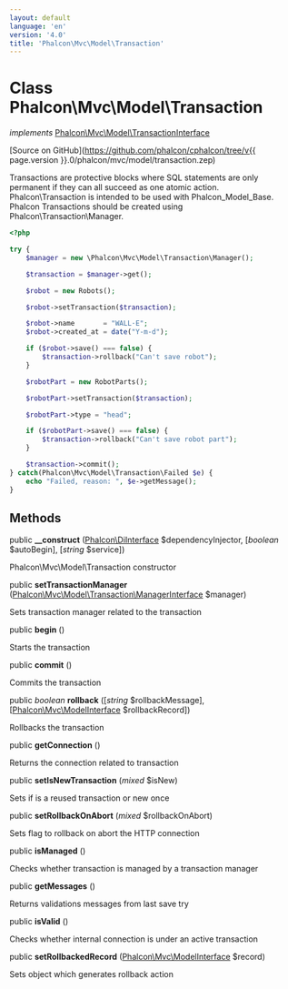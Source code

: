 ```yaml
---
layout: default
language: 'en'
version: '4.0'
title: 'Phalcon\Mvc\Model\Transaction'
---
```

# Class **Phalcon\Mvc\Model\Transaction**

*implements* [Phalcon\Mvc\Model\TransactionInterface](Phalcon_Mvc_Model_TransactionInterface)

[Source on GitHub](https://github.com/phalcon/cphalcon/tree/v{{ page.version }}.0/phalcon/mvc/model/transaction.zep)

Transactions are protective blocks where SQL statements are only permanent if they can
all succeed as one atomic action. Phalcon\Transaction is intended to be used with Phalcon_Model_Base.
Phalcon Transactions should be created using Phalcon\Transaction\Manager.

```php
<?php

try {
    $manager = new \Phalcon\Mvc\Model\Transaction\Manager();

    $transaction = $manager->get();

    $robot = new Robots();

    $robot->setTransaction($transaction);

    $robot->name       = "WALL·E";
    $robot->created_at = date("Y-m-d");

    if ($robot->save() === false) {
        $transaction->rollback("Can't save robot");
    }

    $robotPart = new RobotParts();

    $robotPart->setTransaction($transaction);

    $robotPart->type = "head";

    if ($robotPart->save() === false) {
        $transaction->rollback("Can't save robot part");
    }

    $transaction->commit();
} catch(Phalcon\Mvc\Model\Transaction\Failed $e) {
    echo "Failed, reason: ", $e->getMessage();
}

```


## Methods
public  **__construct** ([Phalcon\DiInterface](Phalcon_DiInterface) $dependencyInjector, [*boolean* $autoBegin], [*string* $service])

Phalcon\Mvc\Model\Transaction constructor



public  **setTransactionManager** ([Phalcon\Mvc\Model\Transaction\ManagerInterface](Phalcon_Mvc_Model_Transaction_ManagerInterface) $manager)

Sets transaction manager related to the transaction



public  **begin** ()

Starts the transaction



public  **commit** ()

Commits the transaction



public *boolean* **rollback** ([*string* $rollbackMessage], [[Phalcon\Mvc\ModelInterface](Phalcon_Mvc_ModelInterface) $rollbackRecord])

Rollbacks the transaction



public  **getConnection** ()

Returns the connection related to transaction



public  **setIsNewTransaction** (*mixed* $isNew)

Sets if is a reused transaction or new once



public  **setRollbackOnAbort** (*mixed* $rollbackOnAbort)

Sets flag to rollback on abort the HTTP connection



public  **isManaged** ()

Checks whether transaction is managed by a transaction manager



public  **getMessages** ()

Returns validations messages from last save try



public  **isValid** ()

Checks whether internal connection is under an active transaction



public  **setRollbackedRecord** ([Phalcon\Mvc\ModelInterface](Phalcon_Mvc_ModelInterface) $record)

Sets object which generates rollback action



